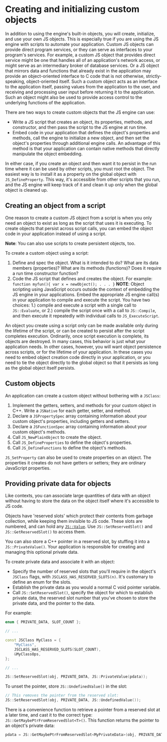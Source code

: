 # Creating and initializing custom objects #

In addition to using the engine's built-in objects, you will create,
initialize, and use your own JS objects.
This is especially true if you are using the JS engine with scripts to
automate your application.
Custom JS objects can provide direct program services, or they can serve
as interfaces to your program's services.
For example, a custom JS object that provides direct service might be
one that handles all of an application's network access, or might serve
as an intermediary broker of database services.
Or a JS object that mirrors data and functions that already exist in the
application may provide an object-oriented interface to C code that is
not otherwise, strictly-speaking, object-oriented itself.
Such a custom object acts as an interface to the application itself,
passing values from the application to the user, and receiving and
processing user input before returning it to the application.
Such an object might also be used to provide access control to the
underlying functions of the application.

There are two ways to create custom objects that the JS engine can use:

- Write a JS script that creates an object, its properties, methods, and
  constructor, and then pass the script to the JS engine at run time.
- Embed code in your application that defines the object's properties
  and methods, call the engine to initialize a new object, and then set
  the object's properties through additional engine calls.
  An advantage of this method is that your application can contain
  native methods that directly manipulate the object embedding.

In either case, if you create an object and then want it to persist in
the run time where it can be used by other scripts, you must root the
object.
The easiest way is to install it as a property on the global object with
`JS_DefineProperty`.
This way, it's accessible from other scripts that you run, and the JS
engine will keep track of it and clean it up only when the global object
is cleaned up.

## Creating an object from a script ##

One reason to create a custom JS object from a script is when you only
need an object to exist as long as the script that uses it is executing.
To create objects that persist across script calls, you can embed the
object code in your application instead of using a script.

**Note**: You can also use scripts to create persistent objects, too.

To create a custom object using a script:

1. Define and spec the object.
   What is it intended to do?
   What are its data members (properties)?
   What are its methods (functions)?
   Does it require a run time constructor function?
2. Code the JS script that defines and creates the object.
   For example: `function myfun(){ var x = newObject(); . . . }`
   **NOTE**: Object scripting using JavaScript occurs outside the
   context of embedding the JS engine in your applications.
   Embed the appropriate JS engine call(s) in your application to
   compile and execute the script.
   You have two choices: 1.) compile and execute a script with a single
   call to `JS::Evaluate`, or 2.) compile the script once with a call to
   `JS::Compile`, and then execute it repeatedly with individual calls
   to `JS_ExecuteScript`.

An object you create using a script only can be made available only
during the lifetime of the script, or can be created to persist after
the script completes execution.
Ordinarily, once script execution is complete, its objects are
destroyed.
In many cases, this behavior is just what your application needs.
In other cases, however, you will want object persistence across
scripts, or for the lifetime of your application.
In these cases you need to embed object creation code directly in your
application, or you need to tie the object directly to the global object
so that it persists as long as the global object itself persists.

## Custom objects ##

An application can create a custom object without bothering with a
`JSClass`:

1. Implement the getters, setters, and methods for your custom object in
   C++.
   Write a `JSNative` for each getter, setter, and method.
2. Declare a `JSPropertySpec` array containing information about your
   custom object's properties, including getters and setters.
3. Declare a `JSFunctionSpec` array containing information about your
   custom object's methods.
4. Call `JS_NewPlainObject` to create the object.
5. Call `JS_DefineProperties` to define the object's properties.
6. Call `JS_DefineFunctions` to define the object's methods.

`JS_SetProperty` can also be used to create properties on an object.
The properties it creates do not have getters or setters; they are
ordinary JavaScript properties.

## Providing private data for objects ##

Like contexts, you can associate large quantities of data with an object
without having to store the data on the object itself where it's
accessible to JS code.

Objects have 'reserved slots' which protect their contents from garbage
collection, while keeping them invisible to JS code.
These slots are numbered, and can hold any [`JS::Value`](./Value.md).
Use `JS::SetReservedSlot()` and `JS::GetReservedSlot()` to access them.

You can also store a C++ pointer in a reserved slot, by stuffing it into
a `JS::PrivateValue()`.
Your application is responsible for creating and managing this optional private data.

To create private data and associate it with an object:

- Specify the number of reserved slots that you'll require in the
  object's `JSClass` flags, with `JSCLASS_HAS_RESERVED_SLOTS(n)`.
  It's customary to define an enum for the slots.
- Establish the private data as you would a normal C void pointer
  variable.
- Call `JS::SetReservedSlot()`, specify the object for which to
  establish private data, the reserved slot number that you've chosen to
  store the private data, and the pointer to the data.

For example:

```c++
enum { PRIVATE_DATA, SLOT_COUNT };

// ...

const JSClass MyClass = {
    "MyClass",
    JSCLASS_HAS_RESERVED_SLOTS(SLOT_COUNT),
    &MyClassOps,
};

// ...

JS::SetReservedSlot(obj, PRIVATE_DATA, JS::PrivateValue(pdata));
```

To unset the pointer, store `JS::UndefinedValue()` in the slot:

```c++
// This removes the pointer from the reserved slot:
JS::SetReservedSlot(obj, PRIVATE_DATA, JS::UndefinedValue());
```

There is a convenience function to retrieve a pointer from a reserved
slot at a later time, and cast it to the correct type:
`JS::GetMaybePtrFromReservedSlot<T>()`.
This function returns the pointer to an object's private data:

```c++
pdata = JS::GetMaybePtrFromReservedSlot<MyPrivateData>(obj, PRIVATE_DATA);
```
